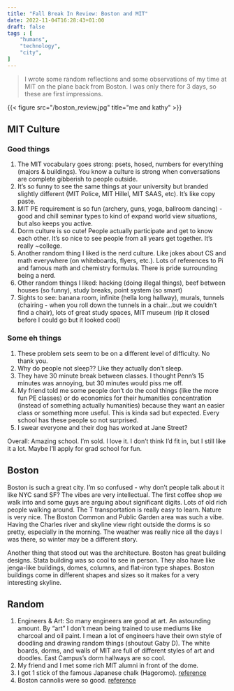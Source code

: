 ```yaml
---
title: "Fall Break In Review: Boston and MIT"
date: 2022-11-04T16:28:43+01:00
draft: false
tags : [
    "humans",
    "technology",
    "city",
]
---
```


> I wrote some random reflections and some observations of my time at MIT on the plane back from Boston. I was only there for 3 days, so these are first impressions.

{{< figure src="/boston_review.jpg" title="me and kathy" >}}

## MIT Culture

### Good things

1. The MIT vocabulary goes strong: psets, hosed, numbers for everything (majors & buildings). You know a culture is strong when conversations are complete gibberish to people outside.
2. It’s so funny to see the same things at your university but branded slightly different (MIT Police, MIT Hillel, MIT SAAS, etc). It’s like copy paste. 
3. MIT PE requirement is so fun (archery, guns, yoga, ballroom dancing) - good and chill seminar types to kind of expand world view situations, but also keeps you active.
4. Dorm culture is so cute! People actually participate and get to know each other. It’s so nice to see people from all years get together. It’s really ~college.
5. Another random thing I liked is the nerd culture. Like jokes about CS and math everywhere (on whiteboards, flyers, etc.). Lots of references to Pi and famous math and chemistry formulas. There is pride surrounding being a nerd. 
6. Other random things I liked: hacking (doing illegal things), beef between houses (so funny), study breaks, point system (so smart)
7. Sights to see: banana room, infinite (hella long hallway), murals, tunnels (chairing - when you roll down the tunnels in a chair…but we couldn’t find a chair), lots of great study spaces, MIT museum (rip it closed before I could go but it looked cool)

### Some eh things

1. These problem sets seem to be on a different level of difficulty. No thank you. 
2. Why do people not sleep?? Like they actually don’t sleep.
3. They have 30 minute break between classes. I thought Penn’s 15 minutes was annoying, but 30 minutes would piss me off.
5. My friend told me some people don’t do the cool things (like the more fun PE classes) or do economics for their humanities concentration (instead of something actually humanities) because they want an easier class or something more useful. This is kinda sad but expected. Every school has these people so not surprised. 
6. I swear everyone and their dog has worked at Jane Street? 

Overall: Amazing school. I’m sold. I love it. I don’t think I’d fit in, but I still like it a lot. Maybe I’ll apply for grad school for fun.

## Boston

Boston is such a great city. I’m so confused - why don’t people talk about it like NYC sand SF? The vibes are very intellectual. The first coffee shop we walk into and some guys are arguing about significant digits. Lots of old rich people walking around. The T transportation is really easy to learn. Nature is very nice. The Boston Common and Public Garden area was such a vibe. Having the Charles river and skyline view right outside the dorms is so pretty, especially in the morning. The weather was really nice all the days I was there, so winter may be a different story.

Another thing that stood out was the architecture. Boston has great building designs. Stata building was so cool to see in person. They also have like jenga-like buildings, domes, columns, and flat-iron type shapes. Boston buildings come in different shapes and sizes so it makes for a very interesting skyline.

## Random

1. Engineers & Art: So many engineers are good at art. An astounding amount. By “art” I don’t  mean being trained to use mediums like charcoal and oil paint. I mean a lot of engineers have their own style of doodling and drawing random things (shoutout Gaby D). The white boards, dorms, and walls of MIT are  full of different styles of art and doodles. East Campus’s dorm hallways are so cool.
2. My friend and I met some rich MIT alumni in front of the dome. 
3. I got 1 stick of the famous Japanese chalk (Hagoromo). [reference](https://gizmodo.com/why-mathematicians-are-hoarding-this-special-type-of-ja-1711008881)
4. Boston cannolis were so good. [reference](https://www.instagram.com/mikespastry/?hl=en)